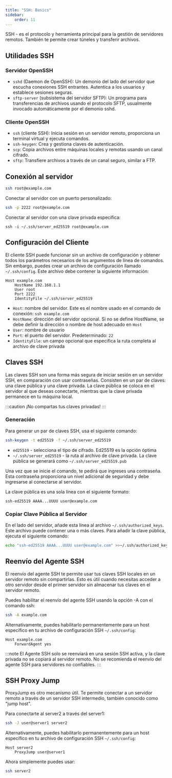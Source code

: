 ```yaml
---
title: "SSH: Basics"
sidebar:
    order: 11
---
```


SSH - es el protocolo y herramienta principal para la gestión de servidores remotos. También te permite crear túneles y transferir archivos.

## Utilidades SSH

### Servidor OpenSSH

- `sshd` (Daemon de OpenSSH): Un demonio del lado del servidor que escucha conexiones SSH entrantes. Autentica a los usuarios y establece sesiones seguras.
- `sftp-server` (subsistema del servidor SFTP): Un programa para transferencias de archivos usando el protocolo SFTP, usualmente invocado automáticamente por el demonio sshd.

### Cliente OpenSSH

- `ssh` (cliente SSH): Inicia sesión en un servidor remoto, proporciona un terminal virtual y ejecuta comandos.
- `ssh-keygen`: Crea y gestiona claves de autenticación.
- `scp`: Copia archivos entre máquinas locales y remotas usando un canal cifrado.
- `sftp`: Transfiere archivos a través de un canal seguro, similar a FTP.

## Conexión al servidor

```bash
ssh root@example.com
```

Conectar al servidor con un puerto personalizado:

```bash
ssh -p 2222 root@example.com
```

Conectar al servidor con una clave privada específica:

```
ssh -i ~/.ssh/server_ed25519 root@example.com
```

## Configuración del Cliente

El cliente SSH puede funcionar sin un archivo de configuración y obtener todos los parámetros necesarios de los argumentos de línea de comandos. Sin embargo, puedes crear un archivo de configuración llamado `~/.ssh/config`. Este archivo debe contener la siguiente información:

```
Host example.com
    HostName 192.168.1.1
    User root
    Port 2222
    IdentityFile ~/.ssh/server_ed25519
```

- `Host`: nombre del servidor. Este es el nombre usado en el comando de conexión: `ssh example.com`
- `HostName`: dirección del servidor opcional. Si no se define HostName, se debe definir la dirección o nombre de host adecuado en `Host`
- `User`: nombre de usuario
- `Port`: el puerto del servidor. Predeterminado: `22`
- `IdentityFile`: un campo opcional que especifica la ruta completa al archivo de clave privada

## Claves SSH

Las claves SSH son una forma más segura de iniciar sesión en un servidor SSH, en comparación con usar contraseñas. Consisten en un par de claves: una clave pública y una clave privada. La clave pública se coloca en el servidor al que deseas conectarte, mientras que la clave privada permanece en tu máquina local.

:::caution
¡No compartas tus claves privadas!
:::

### Generación

Para generar un par de claves SSH, usa el siguiente comando:

```bash
ssh-keygen -t ed25519 -f ~/.ssh/server_ed25519
```

- `ed25519` - selecciona el tipo de cifrado. Ed25519 es la opción óptima
- `~/.ssh/server_ed25519` - la ruta al archivo de clave privada. La clave pública se generará como `~/.ssh/server_ed25519.pub`

Una vez que se inicie el comando, te pedirá que ingreses una contraseña. Esta contraseña proporciona un nivel adicional de seguridad y debe ingresarse al conectarse al servidor.

La clave pública es una sola línea con el siguiente formato:

```
ssh-ed25519 AAAA...UUUU user@example.com
```

### Copiar Clave Pública al Servidor

En el lado del servidor, añade esta línea al archivo `~/.ssh/authorized_keys`. Este archivo puede contener una o más claves. Para añadir la clave pública, ejecuta el siguiente comando:

```bash
echo "ssh-ed25519 AAAA...UUUU user@example.com" >>~/.ssh/authorized_keys
```

## Reenvío del Agente SSH

El reenvío del agente SSH te permite usar tus claves SSH locales en un servidor remoto sin compartirlas. Esto es útil cuando necesitas acceder a otro servidor desde el primer servidor sin almacenar tus claves en el servidor remoto.

Puedes habilitar el reenvío del agente SSH usando la opción -A con el comando ssh:

```bash
ssh -A example.com
```

Alternativamente, puedes habilitarlo permanentemente para un host específico en tu archivo de configuración SSH `~/.ssh/config`:

```
Host example.com
    ForwardAgent yes
```

:::note
El Agente SSH solo se reenviará en una sesión SSH activa, y la clave privada no se copiará al servidor remoto. No se recomienda el reenvío del agente SSH para servidores no confiables.
:::

## SSH Proxy Jump

ProxyJump es otro mecanismo útil. Te permite conectar a un servidor remoto a través de un servidor SSH intermedio, también conocido como "jump host".

Para conectarte al server2 a través del server1:

```bash
ssh -J user@server1 server2
```

Alternativamente, puedes habilitarlo permanentemente para un host específico en tu archivo de configuración SSH `~/.ssh/config`:

```
Host server2
    ProxyJump user@server1
```

Ahora simplemente puedes usar:

```bash
ssh server2
```